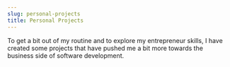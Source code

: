 ```yaml
---
slug: personal-projects
title: Personal Projects
---
```


To get a bit out of my routine and to explore my entrepreneur skills, I have created some projects that have pushed me a bit more towards the business side of software development.
